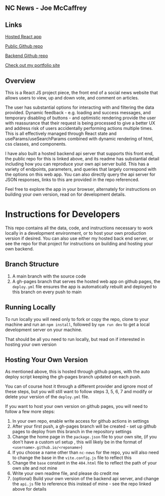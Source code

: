 ## NC News - Joe McCaffrey

## Links

[Hosted React app](https://www.joemccaffrey.dev/nc-news/)

[Public Github repo](https://github.com/caffreydev/nc-news)

[Backend Github repo](https://github.com/caffreydev/nc_news_beProj)

[Check out my portfolio site](https://www.joemccaffrey.dev/projects)


## Overview
This is a React JS project piece, the front end of a social news website that allows users to view, up and down vote, and comment on articles.  

The user has substantial options for interacting with and filtering the data provided.  Dynamic feedback - e.g. loading and success messages, and temporary disabling of buttons - and optimistic rendering provide the user with reassurance that their request is being processed to give a better UX and address risk of users accidentally performing actions multiple times.  This is all effectively managed through React state and useParams/useSearchParams combined with dynamic rendering of html, css classes, and components.  

I have also built a hosted backend api server that supports this front end, the public repo for this is linked above, and its readme has substantial detail including how you can reproduce your own api server build.  This has a variety of endpoints, parameters, and queries that largely correspond with the options on this web app.  You can also directly query the api server for JSON responses, links to this are provided in the repo referenced.

Feel free to explore the app in your browser, alternately for instructions on building your own version, read on for development details.

# Instructions for Developers
This repo contains all the data, code, and instructions necessary to work locally in a development environment, or to host your own production version if desired.  You can also use either my hosted back end server, or see the repo for that project for instructions on building and hosting your own backend.

## Branch Structure
1. A main branch with the source code
2. A gh-pages branch that serves the hosted web app on github pages, the `deploy.yml` file ensures the app is automatically rebuilt and deployed to this branch on every push to main

## Running Locally
To run locally you will need only to fork or copy the repo, clone to your machine and run an `npm install`, followed by `npm run dev` to get a local development server on your machine.

That should be all you need to run locally, but read on if interested in hosting your own version

## Hosting Your Own Version
As mentioned above, this is hosted through github pages, with the auto deploy script keeping the gh-pages branch updated on each push.

You can of course host it through a different provider and ignore most of these steps, but you will still want to follow steps 3, 5, 6, 7 and modify or delete your version of the `deploy.yml` file.

If you want to host your own version on github pages, you will need to follow a few more steps:

1. In your own repo, enable write access for github actions in settings
2. After your first push, a gh-pages branch will be created - set up github pages to deploy from this branch in the repository settings
3. Change the home page in the `package.json` file to your own site, (if you don't have a custom url setup , this will likely be in the format of `<username>.github.io/<reponame>`)
4. If you choose a name other than `nc-news` for the repo, you will also need to change the base in the `vite.config.js` file to reflect this
5. Change the `base` constant in the `404.html` file to reflect the path of your own site and not mine
6. Write your own readme file, and please do credit me
7. (optional) Build your own version of the backend api server, and change the `api.js` file to reference this instead of mine - see the repo linked above for details